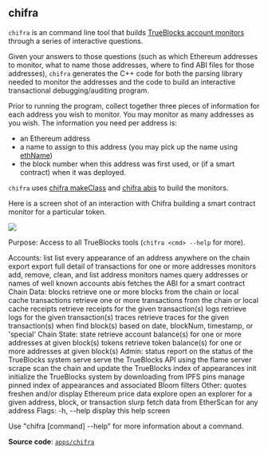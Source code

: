 ## chifra

`chifra` is an command line tool that builds [TrueBlocks account monitors](../../monitors/README.md) through a series of interactive questions.

Given your answers to those questions (such as which Ethereum addresses to monitor, what to name those addresses, where to find ABI files for those addresses), `chifra` generates the C++ code for both the parsing library needed to monitor the addresses and the code to build an interactive transactional debugging/auditing program.

Prior to running the program, collect together three pieces of information for each address you wish to monitor. You may monitor as many addresses as you wish. The information you need per address is:

- an Ethereum address
- a name to assign to this address (you may pick up the name using [ethName](../../tools/ethName/README.md))
- the block number when this address was first used, or (if a smart contract) when it was deployed.

`chifra` uses [chifra makeClass](../makeClass/README.md) and [chifra abis](../grabABI/README.md) to build the monitors.

Here is a screen shot of an interaction with Chifra building a smart contract monitor for a particular token.

<img src=docs/image.png>

Purpose:
  Access to all TrueBlocks tools (`chifra <cmd> --help` for more).

  Accounts:
    list          list every appearance of an address anywhere on the chain
    export        export full detail of transactions for one or more addresses
    monitors      add, remove, clean, and list address monitors
    names         query addresses or names of well known accounts
    abis          fetches the ABI for a smart contract
  Chain Data:
    blocks        retrieve one or more blocks from the chain or local cache
    transactions  retrieve one or more transactions from the chain or local cache
    receipts      retrieve receipts for the given transaction(s)
    logs          retrieve logs for the given transaction(s)
    traces        retrieve traces for the given transaction(s)
    when          find block(s) based on date, blockNum, timestamp, or 'special'
  Chain State:
    state         retrieve account balance(s) for one or more addresses at given block(s)
    tokens        retrieve token balance(s) for one or more addresses at given block(s)
  Admin:
    status        report on the status of the TrueBlocks system
    serve         serve the TrueBlocks API using the flame server
    scrape        scan the chain and update the TrueBlocks index of appearances
    init          initialize the TrueBlocks system by downloading from IPFS
    pins          manage pinned index of appearances and associated Bloom filters
  Other:
    quotes        freshen and/or display Ethereum price data
    explore       open an explorer for a given address, block, or transaction
    slurp         fetch data from EtherScan for any address
  Flags:
    -h, --help    display this help screen

  Use "chifra [command] --help" for more information about a command.

**Source code**: [`apps/chifra`](https://github.com/TrueBlocks/trueblocks-core/tree/master/src/apps/chifra)


